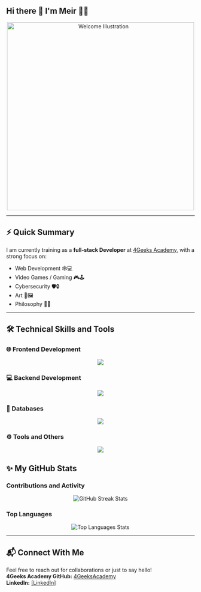 ## Hi there 👋 I'm Meir 🧙‍♂️


<p align="center">
  <img src="https://media1.giphy.com/media/v1.Y2lkPTc5MGI3NjExaGh4ZDZ0YWg5ZmI2dDRnb3pyb2w4MW8wbWJrYnVjNjQwOG01cmlrNiZlcD12MV9pbnRlcm5hbF9naWZfYnlfaWQmY3Q9Zw/CF76UXsZXRZle/giphy.gif" alt="Welcome Illustration" width="500">
</p>

---

## ⚡ Quick Summary

I am currently training as a **full-stack Developer** at <a href='github.com/4geeksacademy'>4Geeks Academy</a>, with a strong focus on:

<ul>
  <li>Web Development 🕸️💻</li>
  <li>Video Games / Gaming 🎮🕹️</li>
  <li>Cybersecurity 🛡️🔒</li>
  <li>Art 🎨🖼️</li>
  <li>Philosophy 🧠🤔</li>
</ul>

---

## 🛠️ Technical Skills and Tools
### 🌐 Frontend Development
<p align="center">
  <img src="https://skillicons.dev/icons?i=html,css,js,react,bootstrap" />
</p>

### 💻 Backend Development
<p align="center">
  <img src="https://skillicons.dev/icons?i=python,nodejs,flask" />
</p>

### 💾 Databases
<p align="center">
  <img src="https://skillicons.dev/icons?i=mysql," />
</p>

### ⚙️ Tools and Others
<p align="center">
  <img src="https://skillicons.dev/icons?i=git,github,vscode" />
</p>


## ✨ My GitHub Stats

### Contributions and Activity

<p align="center">
  <img src="https://github-readme-streak-stats.herokuapp.com/?user=meirescobar&theme=dark" alt="GitHub Streak Stats" />
</p>

### Top Languages

<p align="center">
  <img src="https://github-readme-stats.vercel.app/api/top-langs/?username=meirescobar&layout=compact&theme=radical" alt="Top Languages Stats" />
</p>

---

## 📬 Connect With Me

<p>
  Feel free to reach out for collaborations or just to say hello!
  <br>
  <strong>4Geeks Academy GitHub:</strong> <a href="https://github.com/4GeeksAcademy" target="_blank">4GeeksAcademy</a>
  <br>
  <strong>LinkedIn:</strong> <a href='https://www.linkedin.com/in/meirescobar/'>[LinkedIn]</a>
</p>
